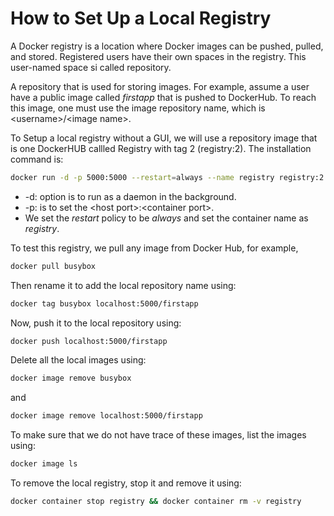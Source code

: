 # How to Set Up a Local Registry

A Docker registry is a location where Docker images can be pushed, pulled, and stored. Registered users have their own spaces in the registry. This user-named space si called repository. 

A repository that is used for storing images. For example, assume a user have a public image called *firstapp* that is pushed to DockerHub. To reach this image, one must use the image repository name, which is \<username\>/\<image name\>.


To Setup a local registry without a GUI, we will use a repository image that is one DockerHUB callled Registry with tag 2 (registry:2). The installation command is:

```bash
docker run -d -p 5000:5000 --restart=always --name registry registry:2
```

- -d: option is to run as a daemon in the background.
- -p: is to set the \<host port\>:\<container port>.
- We set the *restart* policy to be *always* and set the container name as *registry*.


To test this registry, we pull any image from Docker Hub, for example, 

```bash
docker pull busybox
```

Then rename it to add the local repository name using:

```bash
docker tag busybox localhost:5000/firstapp
```

Now, push it to the local repository using:

```bash
docker push localhost:5000/firstapp
```

Delete all the local images using:

```bash
docker image remove busybox
```

and

```bash
docker image remove localhost:5000/firstapp
```

To make sure that we do not have trace of these images, list the images using:

```bash
docker image ls
```

To remove the local registry, stop it and remove it using:

```bash
docker container stop registry && docker container rm -v registry
```